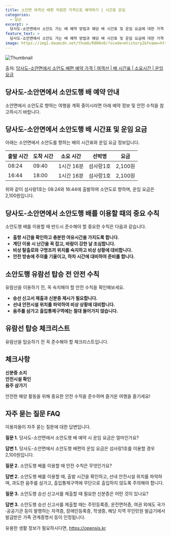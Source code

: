 ```yaml
---
title: 소안면 여객선 배편 저렴한 가격으로 예약하기 | 시간표 운임
categories:
  - 일상
excerpt: >
  당사도-소안면에서 소안도 가는 배 예약 방법과 해당 배 시간표 및 운임 요금에 대한 가격 정보를 안내 드리겠습니다. 안전하고 재밋는 소안도행 여행을 위해 아래 정보 참고하시기 바랍니다. 소안도행 배편 예약하기 👈 클릭당사도-소안면에서 소안도행 배 시간표출발 시간도착 시간소요 시간선박명요금08:2409:401시간 16분섬사랑1호2,100원16:4418:001시간 16분섬사랑1호2,100원소안도행 배편 예약하기 👈 클릭당사도-소안면에서 소안도행 여객선 탑승 시 이용수칙당사도-소안면에서 소안도행 배를 이용할 때 안전하고 원활한 여정을 즐기기 위한 중요한 수칙을 소개합니다. 중요한 내용: 1) 출항 시간을 확인하고 충분한 여유시간을 가지도록 합니다. 2) 계단 이용 시 난간을 꼭 잡고, 바람이 강한 날 조심합니..
feature_text: >
  당사도-소안면에서 소안도 가는 배 예약 방법과 해당 배 시간표 및 운임 요금에 대한 가격 정보를 안내 드리겠습니다. 안전하고 재밋는 소안도행 여행을 위해 아래 정보 참고하시기 바랍니다. 소안도행 배편 예약하기 👈 클릭당사도-소안면에서 소안도행 배 시간표출발 시간도착 시간소요 시간선박명요금08:2409:401시간 16분섬사랑1호2,100원16:4418:001시간 16분섬사랑1호2,100원소안도행 배편 예약하기 👈 클릭당사도-소안면에서 소안도행 여객선 탑승 시 이용수칙당사도-소안면에서 소안도행 배를 이용할 때 안전하고 원활한 여정을 즐기기 위한 중요한 수칙을 소개합니다. 중요한 내용: 1) 출항 시간을 확인하고 충분한 여유시간을 가지도록 합니다. 2) 계단 이용 시 난간을 꼭 잡고, 바람이 강한 날 조심합니..
image: https://img1.daumcdn.net/thumb/R800x0/?scode=mtistory2&fname=https%3A%2F%2Fblog.kakaocdn.net%2Fdn%2FIUr2B%2FbtsHBnrmU1a%2FRJMkknafkAuY0AgWZ5OwkK%2Fimg.webp
---
```


![Thumbnail](https://img1.daumcdn.net/thumb/R800x0/?scode=mtistory2&fname=https%3A%2F%2Fblog.kakaocdn.net%2Fdn%2FIUr2B%2FbtsHBnrmU1a%2FRJMkknafkAuY0AgWZ5OwkK%2Fimg.webp)

<p>출처: <a href="https://opensis.kr/entry/%EB%8B%B9%EC%82%AC%EB%8F%84-%EC%86%8C%EC%95%88%EB%A9%B4%EC%97%90%EC%84%9C-%EC%86%8C%EC%95%88%EB%8F%84-%EB%B0%B0%ED%8E%B8-%EC%98%88%EC%95%BD-%EA%B0%80%EA%B2%A9-%EC%97%AC%EA%B0%9D%EC%84%A0-%EB%B0%B0-%EC%8B%9C%EA%B0%84%ED%91%9C-%EC%86%8C%EC%9A%94%EC%8B%9C%EA%B0%84-%EC%9A%B4%EC%9E%84-%EC%9A%94%EA%B8%88" rel="dofollow">당사도-소안면에서 소안도 배편 예약 가격 | 여객선 | 배 시간표 | 소요시간 | 운임 요금</a> </p>

## 당사도-소안면에서 소안도행 배 예약 안내

소안면에서 소안도로 향하는 여행을 계획 중이시라면 아래 예약 정보 및 안전 수칙을 참고하시기 바랍니다.

## 당사도-소안면에서 소안도행 배 시간표 및 운임 요금

아래는 소안면에서 소안도를 향하는 배의 시간표와 운임 요금 정보입니다.

**출발 시간** | **도착 시간** | **소요 시간** | **선박명** | **요금**  
---|---|---|---|---  
08:24 | 09:40 | 1시간 16분 | 섬사랑1호 | 2,100원  
16:44 | 18:00 | 1시간 16분 | 섬사랑1호 | 2,100원  
  
위와 같이 섬사랑1호는 08:24와 16:44에 출발하여 소안도로 향하며, 운임 요금은 2,100원입니다.

## 당사도-소안면에서 소안도행 배를 이용할 때의 중요 수칙

소안도행 배를 이용할 때 반드시 준수해야 할 중요한 수칙은 다음과 같습니다.

  * **출항 시간을 확인하고 충분한 여유시간을 가지도록 합니다.**
  * **계단 이용 시 난간을 꼭 잡고, 바람이 강한 날 조심합니다.**
  * **비상 탈출로와 구명조끼 위치를 숙지하고 비상 상황에 대비합니다.**
  * **안전 방송에 주의를 기울이고, 하차 시간에 대비하여 준비를 합니다.**

## 소안도행 유람선 탑승 전 안전 수칙

유람선을 이용하기 전, 꼭 숙지해야 할 안전 수칙을 확인해보세요.

  * **승선 신고서 제출과 신분증 제시가 필요합니다.**
  * **선내 안전시설 위치를 파악하여 비상 상황에 대비합니다.**
  * **음주를 삼가고 출입통제구역에는 절대 들어가지 않습니다.**

## 유람선 탑승 체크리스트

유람선을 탑승하기 전 꼭 준수해야 할 체크리스트입니다.

**체크사항**  
---  
**신분증 소지**  
**안전시설 확인**  
**음주 삼가기**  
  
안전한 해양 활동을 위해 중요한 안전 수칙을 준수하며 즐거운 여행을 즐기세요!

## 자주 묻는 질문 FAQ

이용자들이 자주 묻는 질문에 대한 답변입니다.

**질문 1.** 당사도-소안면에서 소안도행 배 예약 시 운임 요금은 얼마인가요?

**답변 1.** 당사도-소안면에서 소안도행 배편의 운임 요금은 섬사랑1호를 이용할 경우 2,100원입니다.

**질문 2.** 소안도행 배를 이용할 때 안전 수칙은 무엇인가요?

**답변 2.** 소안도행 배를 이용할 때, 출발 시간을 확인하고, 선내 안전시설 위치를 파악하며, 과도한 음주를 삼가고, 출입통제구역에
무단으로 출입하지 않도록 주의해야 합니다.

**질문 3.** 소안도행 승선 신고서를 제출할 때 필요한 신분증은 어떤 것이 있나요?

**답변 3.** 소안도행 승선 신고서를 제출할 때는 주민등록증, 운전면허증, 여권 외에도 국가·공공기관 등이 발행하는 자격증,
장애인등록증, 학생증, 해당 지역 무인민원 발급기에서 발급받은 가족 관계증명서 등이 인정됩니다.



 

유용한 생활 정보가 필요하시다면, <a href="https://opensis.kr" rel="dofollow">https://opensis.kr</a>


